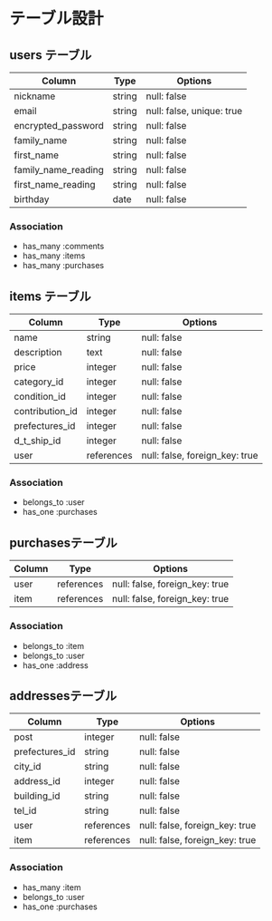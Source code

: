 # テーブル設計

## users テーブル

| Column              | Type   | Options      |
| ------------------  | ------ | -----------  |
| nickname            | string | null: false  |
| email               | string | null: false, unique: true |
| encrypted_password  | string | null: false  |
| family_name         | string | null: false  |
| first_name          | string | null: false  |
| family_name_reading | string | null: false  |
| first_name_reading  | string | null: false  |
| birthday            | date   | null: false  |

### Association

- has_many :comments
- has_many :items
- has_many :purchases

## items テーブル

| Column          | Type    | Options     |
| ------------    | ------  | ----------- |
| name            | string  | null: false |
| description     | text    | null: false |
| price           | integer | null: false |
| category_id     | integer | null: false |
| condition_id    | integer | null: false |
| contribution_id | integer | null: false |
| prefectures_id  | integer | null: false |
| d_t_ship_id     | integer | null: false |
| user            | references | null: false, foreign_key: true 

### Association

- belongs_to :user
- has_one :purchases



##  purchasesテーブル

| Column       | Type       | Options                        |
| -----------  | ---------- | ------------------------------ |
| user         | references | null: false, foreign_key: true |
| item         | references | null: false, foreign_key: true |

### Association

- belongs_to :item
- belongs_to :user
- has_one :address


##  addressesテーブル

| Column         | Type     | Options     |
| -----------    | -------- | ----------- |
| post           | integer  | null: false | 
| prefectures_id | string   | null: false |
| city_id        | string   | null: false |
| address_id     | integer  | null: false |
| building_id    | string   | null: false |
| tel_id         | string   | null: false |
| user         | references | null: false, foreign_key: true |
| item         | references | null: false, foreign_key: true |

### Association

- has_many :item
- belongs_to :user
- has_one :purchases